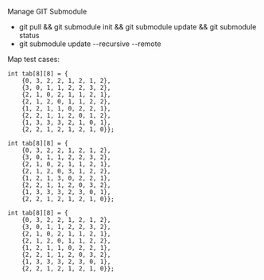 Manage GIT Submodule  
- git pull && git submodule init && git submodule update && git submodule status
- git submodule update --recursive --remote

Map test cases:  
```
int	tab[8][8] = {
	{0, 3, 2, 2, 1, 2, 1, 2},
	{3, 0, 1, 1, 2, 2, 3, 2},
	{2, 1, 0, 2, 1, 1, 2, 1},
	{2, 1, 2, 0, 1, 1, 2, 2},
	{1, 2, 1, 1, 0, 2, 2, 1},
	{2, 2, 1, 1, 2, 0, 1, 2},
	{1, 3, 3, 3, 2, 1, 0, 1},
	{2, 2, 1, 2, 1, 2, 1, 0}};
```
```
int	tab[8][8] = {
	{0, 3, 2, 2, 1, 2, 1, 2},
	{3, 0, 1, 1, 2, 2, 3, 2},
	{2, 1, 0, 2, 1, 1, 2, 1},
	{2, 1, 2, 0, 3, 1, 2, 2},
	{1, 2, 1, 3, 0, 2, 2, 1},
	{2, 2, 1, 1, 2, 0, 3, 2},
	{1, 3, 3, 3, 2, 3, 0, 1},
	{2, 2, 1, 2, 1, 2, 1, 0}};
```
```
int	tab[8][8] = {
	{0, 3, 2, 2, 1, 2, 1, 2},
	{3, 0, 1, 1, 2, 2, 3, 2},
	{2, 1, 0, 2, 1, 1, 2, 1},
	{2, 1, 2, 0, 1, 1, 2, 2},
	{1, 2, 1, 1, 0, 2, 2, 1},
	{2, 2, 1, 1, 2, 0, 3, 2},
	{1, 3, 3, 3, 2, 3, 0, 1},
	{2, 2, 1, 2, 1, 2, 1, 0}};
```